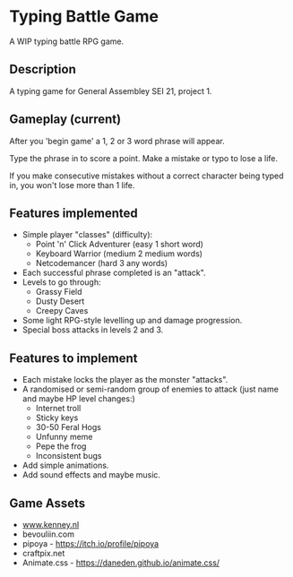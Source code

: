 # Typing Battle Game
A WIP typing battle RPG game.

## Description
A typing game for General Assembley SEI 21, project 1.

## Gameplay (current)
After you 'begin game' a 1, 2 or 3 word phrase will appear.

Type the phrase in to score a point.
Make a mistake or typo to lose a life.

If you make consecutive mistakes without a correct character being typed in, you won't lose more than 1 life.

## Features implemented
* Simple player "classes" (difficulty):
    * Point 'n' Click Adventurer (easy 1 short word)
    * Keyboard Warrior (medium 2 medium words)
    * Netcodemancer (hard 3 any words)
* Each successful phrase completed is an "attack".
* Levels to go through:
    * Grassy Field
    * Dusty Desert
    * Creepy Caves
* Some light RPG-style levelling up and damage progression.
* Special boss attacks in levels 2 and 3.

## Features to implement
* Each mistake locks the player as the monster "attacks".
* A randomised or semi-random group of enemies to attack (just name and maybe HP level changes:)
    * Internet troll
    * Sticky keys
    * 30-50 Feral Hogs
    * Unfunny meme
    * Pepe the frog
    * Inconsistent bugs
* Add simple animations.
* Add sound effects and maybe music.

## Game Assets
* www.kenney.nl
* bevouliin.com
* pipoya - https://itch.io/profile/pipoya
* craftpix.net
* Animate.css - https://daneden.github.io/animate.css/